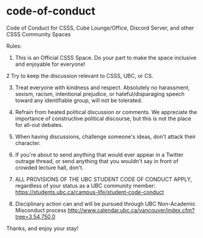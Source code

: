 # code-of-conduct
Code of Conduct for CSSS, Cube Lounge/Office, Discord Server, and other CSSS Community Spaces


Rules:

1. This is an Official CSSS Space. Do your part to make the space inclusive and enjoyable for everyone!

2 Try to keep the discussion relevant to CSSS, UBC, or CS. 

3. Treat everyone with kindness and respect. Absolutely no harassment, sexism, racism, intentional prejudice, or hateful/disparaging speech toward any identifiable group, will not be tolerated.

4. Refrain from heated political discussion or comments. We appreciate the importance of constructive political discourse, but this is not the place for all-out debates.

5. When having discussions, challenge someone's ideas, don't attack their character.

6. If you're about to send anything that would ever appear in a Twitter outrage thread, or send anything that you wouldn't say in front of crowded lecture hall, don't.

7.  ALL PROVISIONS OF THE UBC STUDENT CODE OF CONDUCT APPLY, regardless of your status as a UBC community member:
https://students.ubc.ca/campus-life/student-code-conduct

8. Disciplinary action can and will be pursued through UBC Non-Academic Misconduct process
http://www.calendar.ubc.ca/vancouver/index.cfm?tree=3,54,750,0

Thanks, and enjoy your stay!
